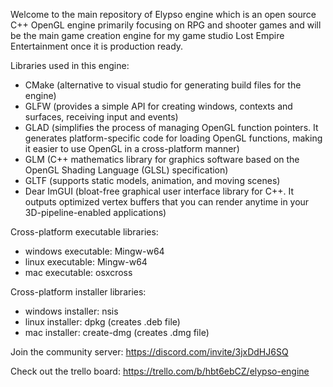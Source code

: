 Welcome to the main repository of Elypso engine which is an open source C++ OpenGL engine primarily focusing on RPG and shooter games and will be the main game creation engine for my game studio Lost Empire Entertainment once it is production ready.

Libraries used in this engine:
- CMake (alternative to visual studio for generating build files for the engine)
- GLFW (provides a simple API for creating windows, contexts and surfaces, receiving input and events)
- GLAD (simplifies the process of managing OpenGL function pointers. It generates platform-specific code for loading OpenGL functions, making it easier to use OpenGL in a cross-platform manner)
- GLM (C++ mathematics library for graphics software based on the OpenGL Shading Language (GLSL) specification)
- GLTF (supports static models, animation, and moving scenes)
- Dear ImGUI (bloat-free graphical user interface library for C++. It outputs optimized vertex buffers that you can render anytime in your 3D-pipeline-enabled applications)

Cross-platform executable libraries:
- windows executable: Mingw-w64
- linux executable: Mingw-w64
- mac executable: osxcross

Cross-platform installer libraries:
- windows installer: nsis
- linux installer: dpkg (creates .deb file)
- mac installer: create-dmg (creates .dmg file)

Join the community server: https://discord.com/invite/3jxDdHJ6SQ

Check out the trello board: https://trello.com/b/hbt6ebCZ/elypso-engine
